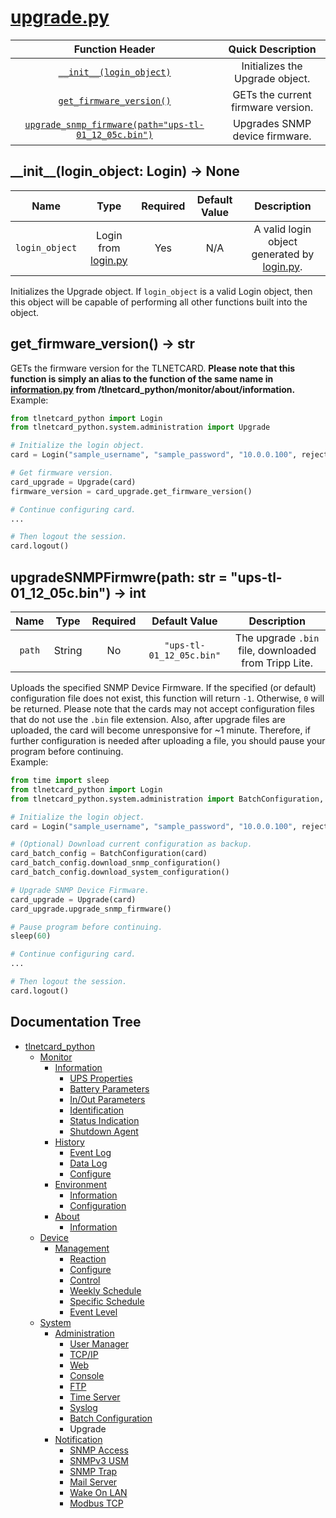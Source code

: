 # [upgrade.py](upgrade.py)

|                                             Function Header                                            |          Quick Description         |
|:------------------------------------------------------------------------------------------------------:|:----------------------------------:|
|                          [```__init__(login_object)```](#__init__login_object)                         |   Initializes the Upgrade object.  |
|                          [```get_firmware_version()```](#get_firmware_version)                         | GETs the current firmware version. |
| [```upgrade_snmp_firmware(path="ups-tl-01_12_05c.bin")```](#upgradesnmpfirmwrepathups-tl-01_12_05cbin) |   Upgrades SNMP device firmware.   |

## \_\_init__(login_object: Login) -> None

|        Name        |                       Type                        | Required | Default Value |                                Description                                |
|:------------------:|:-------------------------------------------------:|:--------:|:-------------:|:-------------------------------------------------------------------------:|
| ```login_object``` | Login from [login.py](/tlnetcard_python/login.py) |   Yes    |      N/A      | A valid login object generated by [login.py](/tlnetcard_python/login.py). |

Initializes the Upgrade object. If ```login_object``` is a valid Login object, then this object will be capable of performing all other functions built into the object.  

## get_firmware_version() -> str

GETs the firmware version for the TLNETCARD. **Please note that this function is simply an alias to the function of the same name in [information.py](/tlnetcard_python/monitor/about/information) from /tlnetcard_python/monitor/about/information.**  
Example:

```python
from tlnetcard_python import Login
from tlnetcard_python.system.administration import Upgrade

# Initialize the login object.
card = Login("sample_username", "sample_password", "10.0.0.100", reject_invalid_certs=False)

# Get firmware version.
card_upgrade = Upgrade(card)
firmware_version = card_upgrade.get_firmware_version()

# Continue configuring card.
...

# Then logout the session.
card.logout()
```

## upgradeSNMPFirmwre(path: str = "ups-tl-01_12_05c.bin") -> int

|    Name    |  Type  | Required |        Default Value         |                       Description                        |
|:----------:|:------:|:--------:|:----------------------------:|:--------------------------------------------------------:|
| ```path``` | String |    No    | ```"ups-tl-01_12_05c.bin"``` | The upgrade ```.bin``` file, downloaded from Tripp Lite. |

Uploads the specified SNMP Device Firmware. If the specified (or default) configuration file does not exist, this function will return ```-1```. Otherwise, ```0``` will be returned. Please note that the cards may not accept configuration files that do not use the  ```.bin``` file extension. Also, after upgrade files are uploaded, the card will become unresponsive for ~1 minute. Therefore, if further configuration is needed after uploading a file, you should pause your program before continuing.  
Example:

```python
from time import sleep
from tlnetcard_python import Login
from tlnetcard_python.system.administration import BatchConfiguration, Upgrade

# Initialize the login object.
card = Login("sample_username", "sample_password", "10.0.0.100", reject_invalid_certs=False)

# (Optional) Download current configuration as backup.
card_batch_config = BatchConfiguration(card)
card_batch_config.download_snmp_configuration()
card_batch_config.download_system_configuration()

# Upgrade SNMP Device Firmware.
card_upgrade = Upgrade(card)
card_upgrade.upgrade_snmp_firmware()

# Pause program before continuing.
sleep(60)

# Continue configuring card.
...

# Then logout the session.
card.logout()
```

## Documentation Tree

* [tlnetcard_python](/tlnetcard_python)
  * [Monitor](/tlnetcard_python/monitor)
    * [Information](/tlnetcard_python/monitor/information)
      * [UPS Properties](/tlnetcard_python/monitor/information/ups_properties)
      * [Battery Parameters](/tlnetcard_python/monitor/information/battery_parameters)
      * [In/Out Parameters](/tlnetcard_python/monitor/information/in_out_parameters)
      * [Identification](/tlnetcard_python/monitor/information/identification)
      * [Status Indication](/tlnetcard_python/monitor/information/status_indication)
      * [Shutdown Agent](/tlnetcard_python/monitor/information/shutdown_agent)
    * [History](/tlnetcard_python/monitor/history)
      * [Event Log](/tlnetcard_python/monitor/history/event_log)
      * [Data Log](/tlnetcard_python/monitor/history/data_log)
      * [Configure](/tlnetcard_python/monitor/history/configure)
    * [Environment](/tlnetcard_python/monitor/environment)
      * [Information](/tlnetcard_python/monitor/environment/information)
      * [Configuration](/tlnetcard_python/monitor/environment/configuration)
    * [About](/tlnetcard_python/monitor/about)
      * [Information](/tlnetcard_python/monitor/about/information)
  * [Device](/tlnetcard_python/device)
    * [Management](/tlnetcard_python/device/management)
      * [Reaction](/tlnetcard_python/device/management/reaction)
      * [Configure](/tlnetcard_python/device/management/configure)
      * [Control](/tlnetcard_python/device/management/control)
      * [Weekly Schedule](/tlnetcard_python/device/management/weekly_schedule)
      * [Specific Schedule](/tlnetcard_python/device/management/specific_schedule)
      * [Event Level](/tlnetcard_python/device/management/event_level)
  * [System](/tlnetcard_python/system)
    * [Administration](/tlnetcard_python/system/administration)
      * [User Manager](/tlnetcard_python/system/administration/user_manager)
      * [TCP/IP](/tlnetcard_python/system/administration/tcp_ip)
      * [Web](/tlnetcard_python/system/administration/web)
      * [Console](/tlnetcard_python/system/administration/console)
      * [FTP](/tlnetcard_python/system/administration/ftp)
      * [Time Server](/tlnetcard_python/system/administration/time_server)
      * [Syslog](/tlnetcard_python/system/administration/syslog)
      * [Batch Configuration](/tlnetcard_python/system/administration/batch_configuration)
      * Upgrade
    * [Notification](/tlnetcard_python/system/notification)
      * [SNMP Access](/tlnetcard_python/system/notification/snmp_access)
      * [SNMPv3 USM](/tlnetcard_python/system/notification/snmpv3_usm)
      * [SNMP Trap](/tlnetcard_python/system/notification/snmp_trap)
      * [Mail Server](/tlnetcard_python/system/notification/mail_server)
      * [Wake On LAN](/tlnetcard_python/system/notification/wake_on_lan)
      * [Modbus TCP](/tlnetcard_python/system/notification/modbus_tcp)

